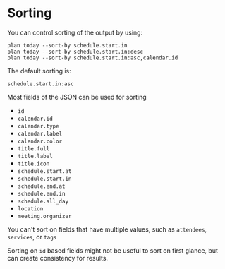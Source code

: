 # Sorting

You can control sorting of the output by using:
```
plan today --sort-by schedule.start.in
plan today --sort-by schedule.start.in:desc
plan today --sort-by schedule.start.in:asc,calendar.id
```

The default sorting is:

`schedule.start.in:asc`

Most fields of the JSON can be used for sorting

- `id`
- `calendar.id`
- `calendar.type`
- `calendar.label`
- `calendar.color`
- `title.full`
- `title.label`
- `title.icon`
- `schedule.start.at`
- `schedule.start.in`
- `schedule.end.at`
- `schedule.end.in`
- `schedule.all_day`
- `location`
- `meeting.organizer`

You can't sort on fields that have multiple values, such as `attendees`, `services`, or `tags`

Sorting on `id` based fields might not be useful to sort on first glance, but can create consistency for results.
